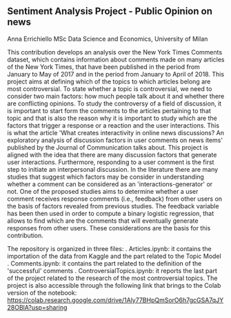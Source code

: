 ## Sentiment Analysis Project - Public Opinion on news
Anna Errichiello
MSc Data Science and Economics, University of Milan

This contribution develops an analysis over the New York Times Comments dataset, which contains information about comments made on many articles of the New York Times, that have been published in the period from January to May of 2017 and in the period from January to April of 2018. This project aims at defining which of the topics to which articles belong are most controversial. To state whether a topic is controversial, we need to consider two main factors: how much people talk about it and whether there are conflicting opinions. To study the controversy of a field of discussion, it is important to start form the comments to the articles pertaining to that topic and that is also the reason why it is important to study which are the factors that trigger a response or a reaction and the user interactions. This is what the article 'What creates interactivity in online news discussions? An exploratory analysis of discussion factors in user comments on news items' published by the Journal of Communication talks about. This project is aligned with the idea that there are many discussion factors that generate user interactions. Furthermore, responding to a user comment is the first step to initiate an interpersonal discussion. In the literature there are many studies that suggest which factors may be consider in understanding whether a comment can be considered as an 'interactions-generator' or not. One of the proposed studies aims to determine whether a user comment receives response comments (i.e., feedback) from other users on the basis of factors revealed from previous studies. The feedback variable has been then used in order to compute a binary logistic regression, that allows to find which are the comments that will eventually generate responses from other users. These considerations are the basis for this contribution.

The repository is organized in three files:
.	Articles.ipynb: it contains the importation of the data from Kaggle and the part related to the Topic Model
.	Comments.ipynb: it contains the part related to the definition of the 'successful' comments
.	ControversialTopics.ipynb: it reports the last part of the project related to the research of the most controversial topics.
The project is also accessible through the following link that brings to the Colab version of the notebook: https://colab.research.google.com/drive/1Aly77BHpQmSorO6h7gcGSA7qJY28OBlA?usp=sharing




